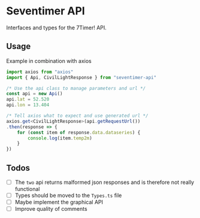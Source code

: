 # Seventimer API

Interfaces and types for the 7Timer! API.

## Usage

Example in combination with axios

```typescript
import axios from "axios"
import { Api, CivilLightResponse } from "seventimer-api"

/* Use the api class to manage parameters and url */
const api = new Api()
api.lat = 52.520
api.lon = 13.404

/* Tell axios what to expect and use generated url */
axios.get<CivilLightResponse>(api.getRequestUrl())
.then(response => {
    for (const item of response.data.dataseries) {
        console.log(item.temp2m)
    }
})
```

## Todos
- [ ] The `two` api returns malformed json responses and is therefore not really functional
- [ ] Types should be moved to the `Types.ts` file
- [ ] Maybe implement the graphical API
- [ ] Improve quality of comments
